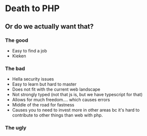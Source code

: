 # Death to PHP
## Or do we actually want that?

### The good
- Easy to find a job
- Kieken 


### The bad
- Hella security issues
- Easy to learn but hard to master
- Does not fit with the current web landscape
- Not strongly typed (not that js is, but we have typescript for that)
- Allows for much freedom.... which causes errors
- Middle of the road for fastness
- Causes you to need to invest more in other areas bc it's hard to contribute to other things than web with php.

### The ugly
